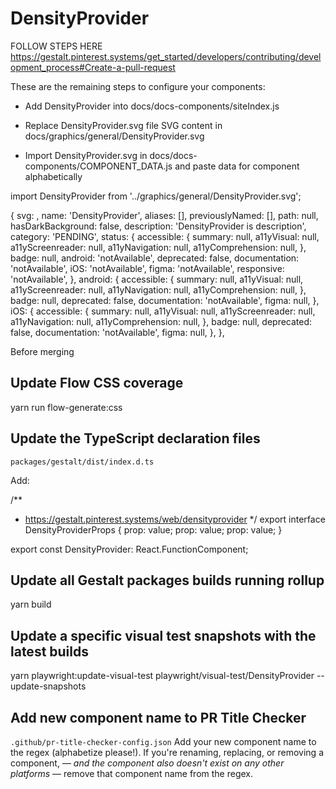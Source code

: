 # DensityProvider

FOLLOW STEPS HERE
https://gestalt.pinterest.systems/get_started/developers/contributing/development_process#Create-a-pull-request

These are the remaining steps to configure your components:

- Add DensityProvider into docs/docs-components/siteIndex.js

- Replace DensityProvider.svg file SVG content in docs/graphics/general/DensityProvider.svg

- Import DensityProvider.svg in docs/docs-components/COMPONENT_DATA.js and paste data for component alphabetically

import DensityProvider from '../graphics/general/DensityProvider.svg';

{
svg: <DensityProvider />,
name: 'DensityProvider',
aliases: [],
previouslyNamed: [],
path: null,
hasDarkBackground: false,
description:
'DensityProvider is description',
category: 'PENDING',
status: {
accessible: {
summary: null,
a11yVisual: null,
a11yScreenreader: null,
a11yNavigation: null,
a11yComprehension: null,
},
badge: null,
android: 'notAvailable',
deprecated: false,
documentation: 'notAvailable',
iOS: 'notAvailable',
figma: 'notAvailable',
responsive: 'notAvailable',
},
android: {
accessible: {
summary: null,
a11yVisual: null,
a11yScreenreader: null,
a11yNavigation: null,
a11yComprehension: null,
},
badge: null,
deprecated: false,
documentation: 'notAvailable',
figma: null,
},
iOS: {
accessible: {
summary: null,
a11yVisual: null,
a11yScreenreader: null,
a11yNavigation: null,
a11yComprehension: null,
},
badge: null,
deprecated: false,
documentation: 'notAvailable',
figma: null,
},
},

Before merging

## Update Flow CSS coverage

yarn run flow-generate:css

## Update the TypeScript declaration files

`packages/gestalt/dist/index.d.ts`

Add:

/\*\*

- https://gestalt.pinterest.systems/web/densityprovider
  \*/
  export interface DensityProviderProps {
  prop: value;
  prop: value;
  prop: value;
  }

export const DensityProvider: React.FunctionComponent<DensityProviderProps>;

## Update all Gestalt packages builds running rollup

yarn build

## Update a specific visual test snapshots with the latest builds

yarn playwright:update-visual-test playwright/visual-test/DensityProvider --update-snapshots

## Add new component name to PR Title Checker

`.github/pr-title-checker-config.json`
Add your new component name to the regex (alphabetize please!). If you're renaming, replacing, or removing a component, — _and the component also doesn't exist on any other platforms_ — remove that component name from the regex.
